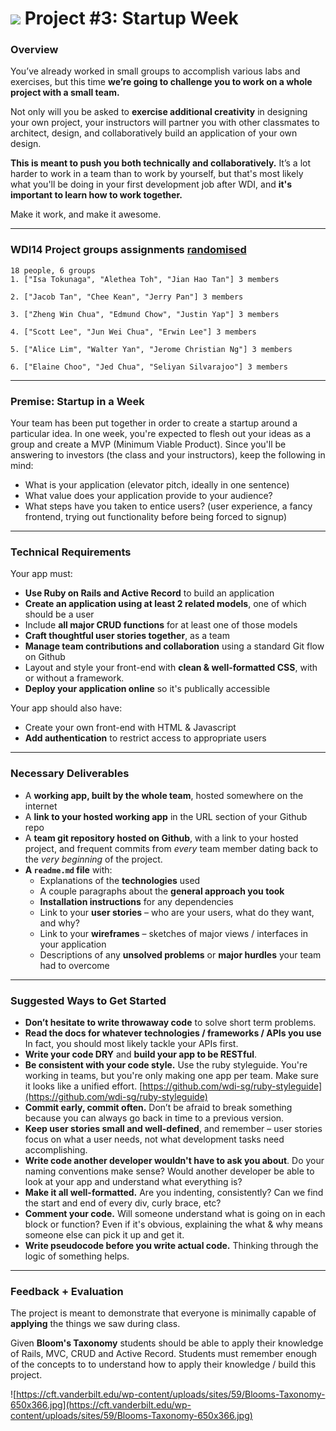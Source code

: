 # ![](https://ga-dash.s3.amazonaws.com/production/assets/logo-9f88ae6c9c3871690e33280fcf557f33.png) Project #3: Startup Week

### Overview

You’ve already worked in small groups to accomplish various labs and exercises, but this time **we’re going to challenge you to work on a whole project with a small team.**

Not only will you be asked to **exercise additional creativity** in designing your own project, your instructors will partner you with other classmates to architect, design, and collaboratively build an application of your own design.

**This is meant to push you both technically and collaboratively.** It’s a lot harder to work in a team than to work by yourself, but that's most likely what you'll be doing in your first development job after WDI, and **it's important to learn how to work together.**

Make it work, and make it awesome.

---
### WDI14 Project groups assignments [randomised](https://repl.it/@raywtham/Group-generator)
```
18 people, 6 groups
1. ["Isa Tokunaga", "Alethea Toh", "Jian Hao Tan"] 3 members 
 
2. ["Jacob Tan", "Chee Kean", "Jerry Pan"] 3 members 
 
3. ["Zheng Win Chua", "Edmund Chow", "Justin Yap"] 3 members 
 
4. ["Scott Lee", "Jun Wei Chua", "Erwin Lee"] 3 members 
 
5. ["Alice Lim", "Walter Yan", "Jerome Christian Ng"] 3 members 
 
6. ["Elaine Choo", "Jed Chua", "Seliyan Silvarajoo"] 3 members 
```
---

### Premise: Startup in a Week

Your team has been put together in order to create a startup around a particular idea. In one week, you're expected to flesh out your ideas as a group and create a MVP (Minimum Viable Product). Since you'll be answering to investors (the class and your instructors), keep the following in mind:

* What is your application (elevator pitch, ideally in one sentence)
* What value does your application provide to your audience?
* What steps have you taken to entice users? (user experience, a fancy frontend, trying out functionality before being forced to signup)

---

### Technical Requirements

Your app must:

* **Use Ruby on Rails and Active Record** to build an application
* **Create an application using at least 2 related models**, one of which should be a user
* Include **all major CRUD functions** for at least one of those models
* **Craft thoughtful user stories together**, as a team
* **Manage team contributions and collaboration** using a standard Git flow on Github
* Layout and style your front-end with **clean & well-formatted CSS**, with or without a framework.
* **Deploy your application online** so it's publically accessible




Your app should also have:

* Create your own front-end with HTML & Javascript
* **Add authentication** to restrict access to appropriate users

---

### Necessary Deliverables

* A **working app, built by the whole team**, hosted somewhere on the internet
* A **link to your hosted working app** in the URL section of your Github repo
* A **team git repository hosted on Github**, with a link to your hosted project, and frequent commits from _every_ team member dating back to the _very beginning_ of the project.
* **A ``readme.md`` file** with:
    * Explanations of the **technologies** used
    * A couple paragraphs about the **general approach you took**
    * **Installation instructions** for any dependencies
    * Link to your **user stories** – who are your users, what do they want, and why?
    * Link to your **wireframes** – sketches of major views / interfaces in your application
    * Descriptions of any **unsolved problems** or **major hurdles** your team had to overcome

---

### Suggested Ways to Get Started

* **Don’t hesitate to write throwaway code** to solve short term problems.
* **Read the docs for whatever technologies / frameworks / APIs you use** In fact, you should most likely tackle your APIs first.
* **Write your code DRY** and **build your app to be RESTful**.
* **Be consistent with your code style.** Use the ruby styleguide. You're working in teams, but you're only making one app per team. Make sure it looks like a unified effort.
[https://github.com/wdi-sg/ruby-styleguide](https://github.com/wdi-sg/ruby-styleguide)
* **Commit early, commit often.** Don’t be afraid to break something because you can always go back in time to a previous version.
* **Keep user stories small and well-defined**, and remember – user stories focus on what a user needs, not what development tasks need accomplishing.
* **Write code another developer wouldn't have to ask you about**. Do your naming conventions make sense? Would another developer be able to look at your app and understand what everything is?
* **Make it all well-formatted.** Are you indenting, consistently? Can we find the start and end of every div, curly brace, etc?
* **Comment your code.** Will someone understand what is going on in each block or function? Even if it's obvious, explaining the what & why means someone else can pick it up and get it.
* **Write pseudocode before you write actual code.** Thinking through the logic of something helps.

---

### Feedback + Evaluation
The project is meant to demonstrate that everyone is minimally capable of __applying__ the things we saw during class.

Given __Bloom's Taxonomy__ students should be able to apply their knowledge of Rails, MVC, CRUD and Active Record. Students must remember enough of the concepts to to understand how to apply their knowledge / build this project.

![https://cft.vanderbilt.edu/wp-content/uploads/sites/59/Blooms-Taxonomy-650x366.jpg](https://cft.vanderbilt.edu/wp-content/uploads/sites/59/Blooms-Taxonomy-650x366.jpg)
